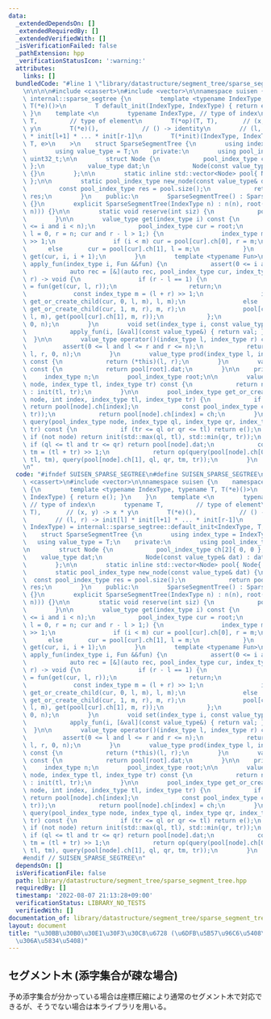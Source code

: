 ```yaml
---
data:
  _extendedDependsOn: []
  _extendedRequiredBy: []
  _extendedVerifiedWith: []
  _isVerificationFailed: false
  _pathExtension: hpp
  _verificationStatusIcon: ':warning:'
  attributes:
    links: []
  bundledCode: "#line 1 \"library/datastructure/segment_tree/sparse_segment_tree.hpp\"\
    \n\n\n\n#include <cassert>\n#include <vector>\n\nnamespace suisen {\n    namespace\
    \ internal::sparse_segtree {\n        template <typename IndexType, typename T,\
    \ T(*e)()>\n        T default_init(IndexType, IndexType) { return e(); }\n   \
    \ }\n    template <\n        typename IndexType, // type of index\n        typename\
    \ T,         // type of element\n        T(*op)(T, T),       // (x, y) -> x *\
    \ y\n        T(*e)(),            // () -> identity\n        // (l, r) -> init[l]\
    \ * init[l+1] * ... * init[r-1]\n        T(*init)(IndexType, IndexType) = internal::sparse_segtree::default_init<IndexType,\
    \ T, e>\n    >\n    struct SparseSegmentTree {\n        using index_type = IndexType;\n\
    \        using value_type = T;\n    private:\n        using pool_index_type =\
    \ uint32_t;\n\n        struct Node {\n            pool_index_type ch[2]{ 0, 0\
    \ };\n            value_type dat;\n            Node(const value_type& dat) : dat(dat)\
    \ {}\n        };\n\n        static inline std::vector<Node> pool{ Node{ e() }\
    \ };\n\n        static pool_index_type new_node(const value_type& dat) {\n   \
    \         const pool_index_type res = pool.size();\n            return pool.emplace_back(dat),\
    \ res;\n        }\n    public:\n        SparseSegmentTree() : SparseSegmentTree(0)\
    \ {}\n        explicit SparseSegmentTree(IndexType n) : n(n), root(new_node(init(0,\
    \ n))) {}\n\n        static void reserve(int siz) {\n            pool.reserve(siz);\n\
    \        }\n\n        value_type get(index_type i) const {\n            assert(0\
    \ <= i and i < n);\n            pool_index_type cur = root;\n            for (index_type\
    \ l = 0, r = n; cur and r - l > 1;) {\n                index_type m = (l + r)\
    \ >> 1;\n                if (i < m) cur = pool[cur].ch[0], r = m;\n          \
    \      else       cur = pool[cur].ch[1], l = m;\n            }\n            return\
    \ get(cur, i, i + 1);\n        }\n        template <typename Fun>\n        void\
    \ apply_fun(index_type i, Fun &&fun) {\n            assert(0 <= i and i < n);\n\
    \            auto rec = [&](auto rec, pool_index_type cur, index_type l, index_type\
    \ r) -> void {\n                if (r - l == 1) {\n                    pool[cur].dat\
    \ = fun(get(cur, l, r));\n                    return;\n                }\n   \
    \             const index_type m = (l + r) >> 1;\n                if (i < m) rec(rec,\
    \ get_or_create_child(cur, 0, l, m), l, m);\n                else       rec(rec,\
    \ get_or_create_child(cur, 1, m, r), m, r);\n                pool[cur].dat = op(get(pool[cur].ch[0],\
    \ l, m), get(pool[cur].ch[1], m, r));\n            };\n            rec(rec, root,\
    \ 0, n);\n        }\n        void set(index_type i, const value_type& val) {\n\
    \            apply_fun(i, [&val](const value_type&) { return val; });\n      \
    \  }\n\n        value_type operator()(index_type l, index_type r) const {\n  \
    \          assert(0 <= l and l <= r and r <= n);\n            return query(root,\
    \ l, r, 0, n);\n        }\n        value_type prod(index_type l, index_type r)\
    \ const {\n            return (*this)(l, r);\n        }\n        value_type prod_all()\
    \ const {\n            return pool[root].dat;\n        }\n\n    private:\n   \
    \     index_type n;\n        pool_index_type root;\n\n        value_type get(pool_index_type\
    \ node, index_type tl, index_type tr) const {\n            return node ? pool[node].dat\
    \ : init(tl, tr);\n        }\n\n        pool_index_type get_or_create_child(pool_index_type\
    \ node, int index, index_type tl, index_type tr) {\n            if (pool[node].ch[index])\
    \ return pool[node].ch[index];\n            const pool_index_type ch = new_node(init(tl,\
    \ tr));\n            return pool[node].ch[index] = ch;\n        }\n\n        value_type\
    \ query(pool_index_type node, index_type ql, index_type qr, index_type tl, index_type\
    \ tr) const {\n            if (tr <= ql or qr <= tl) return e();\n           \
    \ if (not node) return init(std::max(ql, tl), std::min(qr, tr));\n           \
    \ if (ql <= tl and tr <= qr) return pool[node].dat;\n            const index_type\
    \ tm = (tl + tr) >> 1;\n            return op(query(pool[node].ch[0], ql, qr,\
    \ tl, tm), query(pool[node].ch[1], ql, qr, tm, tr));\n        }\n    };\n}\n\n\
    \n"
  code: "#ifndef SUISEN_SPARSE_SEGTREE\n#define SUISEN_SPARSE_SEGTREE\n\n#include\
    \ <cassert>\n#include <vector>\n\nnamespace suisen {\n    namespace internal::sparse_segtree\
    \ {\n        template <typename IndexType, typename T, T(*e)()>\n        T default_init(IndexType,\
    \ IndexType) { return e(); }\n    }\n    template <\n        typename IndexType,\
    \ // type of index\n        typename T,         // type of element\n        T(*op)(T,\
    \ T),       // (x, y) -> x * y\n        T(*e)(),            // () -> identity\n\
    \        // (l, r) -> init[l] * init[l+1] * ... * init[r-1]\n        T(*init)(IndexType,\
    \ IndexType) = internal::sparse_segtree::default_init<IndexType, T, e>\n    >\n\
    \    struct SparseSegmentTree {\n        using index_type = IndexType;\n     \
    \   using value_type = T;\n    private:\n        using pool_index_type = uint32_t;\n\
    \n        struct Node {\n            pool_index_type ch[2]{ 0, 0 };\n        \
    \    value_type dat;\n            Node(const value_type& dat) : dat(dat) {}\n\
    \        };\n\n        static inline std::vector<Node> pool{ Node{ e() } };\n\n\
    \        static pool_index_type new_node(const value_type& dat) {\n          \
    \  const pool_index_type res = pool.size();\n            return pool.emplace_back(dat),\
    \ res;\n        }\n    public:\n        SparseSegmentTree() : SparseSegmentTree(0)\
    \ {}\n        explicit SparseSegmentTree(IndexType n) : n(n), root(new_node(init(0,\
    \ n))) {}\n\n        static void reserve(int siz) {\n            pool.reserve(siz);\n\
    \        }\n\n        value_type get(index_type i) const {\n            assert(0\
    \ <= i and i < n);\n            pool_index_type cur = root;\n            for (index_type\
    \ l = 0, r = n; cur and r - l > 1;) {\n                index_type m = (l + r)\
    \ >> 1;\n                if (i < m) cur = pool[cur].ch[0], r = m;\n          \
    \      else       cur = pool[cur].ch[1], l = m;\n            }\n            return\
    \ get(cur, i, i + 1);\n        }\n        template <typename Fun>\n        void\
    \ apply_fun(index_type i, Fun &&fun) {\n            assert(0 <= i and i < n);\n\
    \            auto rec = [&](auto rec, pool_index_type cur, index_type l, index_type\
    \ r) -> void {\n                if (r - l == 1) {\n                    pool[cur].dat\
    \ = fun(get(cur, l, r));\n                    return;\n                }\n   \
    \             const index_type m = (l + r) >> 1;\n                if (i < m) rec(rec,\
    \ get_or_create_child(cur, 0, l, m), l, m);\n                else       rec(rec,\
    \ get_or_create_child(cur, 1, m, r), m, r);\n                pool[cur].dat = op(get(pool[cur].ch[0],\
    \ l, m), get(pool[cur].ch[1], m, r));\n            };\n            rec(rec, root,\
    \ 0, n);\n        }\n        void set(index_type i, const value_type& val) {\n\
    \            apply_fun(i, [&val](const value_type&) { return val; });\n      \
    \  }\n\n        value_type operator()(index_type l, index_type r) const {\n  \
    \          assert(0 <= l and l <= r and r <= n);\n            return query(root,\
    \ l, r, 0, n);\n        }\n        value_type prod(index_type l, index_type r)\
    \ const {\n            return (*this)(l, r);\n        }\n        value_type prod_all()\
    \ const {\n            return pool[root].dat;\n        }\n\n    private:\n   \
    \     index_type n;\n        pool_index_type root;\n\n        value_type get(pool_index_type\
    \ node, index_type tl, index_type tr) const {\n            return node ? pool[node].dat\
    \ : init(tl, tr);\n        }\n\n        pool_index_type get_or_create_child(pool_index_type\
    \ node, int index, index_type tl, index_type tr) {\n            if (pool[node].ch[index])\
    \ return pool[node].ch[index];\n            const pool_index_type ch = new_node(init(tl,\
    \ tr));\n            return pool[node].ch[index] = ch;\n        }\n\n        value_type\
    \ query(pool_index_type node, index_type ql, index_type qr, index_type tl, index_type\
    \ tr) const {\n            if (tr <= ql or qr <= tl) return e();\n           \
    \ if (not node) return init(std::max(ql, tl), std::min(qr, tr));\n           \
    \ if (ql <= tl and tr <= qr) return pool[node].dat;\n            const index_type\
    \ tm = (tl + tr) >> 1;\n            return op(query(pool[node].ch[0], ql, qr,\
    \ tl, tm), query(pool[node].ch[1], ql, qr, tm, tr));\n        }\n    };\n}\n\n\
    #endif // SUISEN_SPARSE_SEGTREE\n"
  dependsOn: []
  isVerificationFile: false
  path: library/datastructure/segment_tree/sparse_segment_tree.hpp
  requiredBy: []
  timestamp: '2022-08-07 21:13:28+09:00'
  verificationStatus: LIBRARY_NO_TESTS
  verifiedWith: []
documentation_of: library/datastructure/segment_tree/sparse_segment_tree.hpp
layout: document
title: "\u30BB\u30B0\u30E1\u30F3\u30C8\u6728 (\u6DFB\u5B57\u96C6\u5408\u304C\u758E\
  \u306A\u5834\u5408)"
---
```

## セグメント木 (添字集合が疎な場合)

予め添字集合が分かっている場合は座標圧縮により通常のセグメント木で対応できるが、そうでない場合は本ライブラリを用いる。
